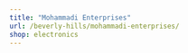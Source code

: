```yaml
---
title: "Mohammadi Enterprises"
url: /beverly-hills/mohammadi-enterprises/
shop: electronics
---
```

